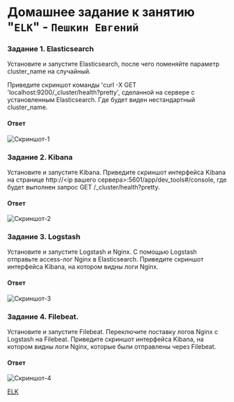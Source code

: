 # Домашнее задание к занятию "`ELK`" - `Пешкин Евгений`


### Задание 1. Elasticsearch
Установите и запустите Elasticsearch, после чего поменяйте параметр cluster_name на случайный.

Приведите скриншот команды 'curl -X GET 'localhost:9200/_cluster/health?pretty', 
сделанной на сервере с установленным Elasticsearch. Где будет виден нестандартный cluster_name.

#### Ответ
![Скриншот-1](https://github.com/SoReX48/11-03.md/blob/main/ELK/1.png)


### Задание 2. Kibana
Установите и запустите Kibana.
Приведите скриншот интерфейса Kibana на странице http://<ip вашего сервера>:5601/app/dev_tools#/console, 
где будет выполнен запрос GET /_cluster/health?pretty.

#### Ответ 
![Скриншот-2](https://github.com/SoReX48/11-03.md/blob/main/ELK/2.png)


### Задание 3. Logstash
Установите и запустите Logstash и Nginx. С помощью Logstash отправьте access-лог Nginx в Elasticsearch.
Приведите скриншот интерфейса Kibana, на котором видны логи Nginx.

#### Ответ 
![Скриншот-3](https://github.com/SoReX48/11-03.md/blob/main/ELK/3.png)


### Задание 4. Filebeat.
Установите и запустите Filebeat. Переключите поставку логов Nginx с Logstash на Filebeat.
Приведите скриншот интерфейса Kibana, на котором видны логи Nginx, которые были отправлены через Filebeat.

#### Ответ 
![Скриншот-4](https://github.com/SoReX48/11-03.md/blob/main/ELK/4.png)


[ELK](https://github.com/SoReX48/11-03.md/tree/main/ELK/Elasticsearch_Logstash_Kibana)
